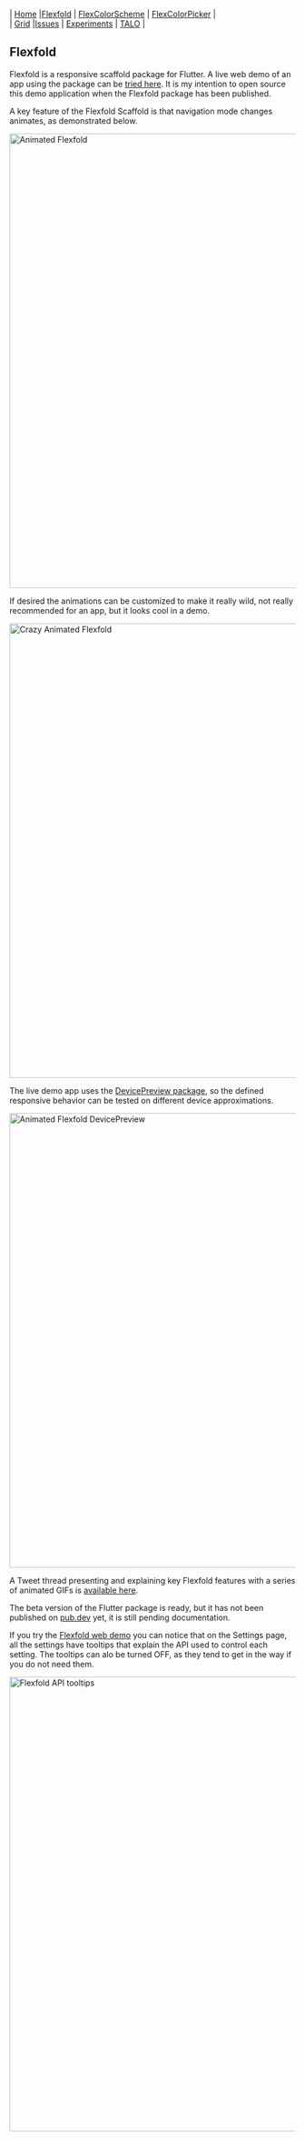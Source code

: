 | [Home](README)   |[Flexfold](flexfold) | [FlexColorScheme](colorscheme) | [FlexColorPicker](colorpicker) |  
| [Grid](gridview) |[Issues](issues)     | [Experiments](experiments)     | [TALO](talo)                   |

## Flexfold

Flexfold is a responsive scaffold package for Flutter. A live web demo of an app using the package can be [tried here](http://rydmike.com/demoflexfold). It is my intention to open source this demo application when the Flexfold package has been published.

A key feature of the Flexfold Scaffold is that navigation mode changes animates, as demonstrated below.

<img src="https://rydmike.com/assets/FlexfoldDemo01.gif?raw=true" alt="Animated Flexfold" width="800"/>

If desired the animations can be customized to make it really wild, not really recommended for an app, but it looks cool in a demo.

<img src="https://rydmike.com/assets/FlexfoldWinCrazyAnim.gif?raw=true" alt="Crazy Animated Flexfold" width="800"/>

The live demo app uses the [DevicePreview package](https://pub.dev/packages/device_preview), so the defined responsive behavior can be tested on different device approximations.

<img src="https://rydmike.com/assets/WithDevPreview3.gif?raw=true" alt="Animated Flexfold DevicePreview" width="800"/>

A Tweet thread presenting and explaining key Flexfold features with a series of animated GIFs is [available here](https://twitter.com/RydMike/status/1308281235723055107?s=20).

The beta version of the Flutter package is ready, but it has not been published on [pub.dev](https://pub.dev) yet, it is still pending documentation.

If you try the [Flexfold web demo](http://rydmike.com/demoflexfold) you can notice that on the Settings page, all the settings have tooltips that explain the API used to control each setting. The tooltips can alo be turned OFF, as they tend to get in the way if you do not need them.

<img src="https://rydmike.com/assets/FlexfoldAPITooltips4.gif?raw=true" alt="Flexfold API tooltips" width="800"/>